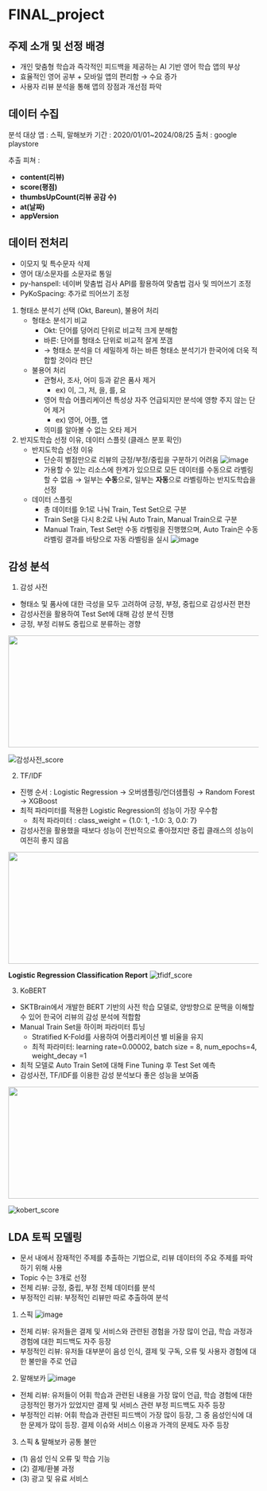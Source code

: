 # FINAL_project

## 주제 소개 및 선정 배경

- 개인 맞춤형 학습과 즉각적인 피드백을 제공하는 AI 기반 영어 학습 앱의 부상
- 효율적인 영어 공부 + 모바일 앱의 편리함 → 수요 증가
- 사용자 리뷰 분석을 통해 앱의 장점과 개선점 파악

## 데이터 수집

분석 대상 앱 : 스픽, 말해보카
기간 : 2020/01/01~2024/08/25
출처 : google playstore

추출 피쳐 : 
- **content(리뷰)**
- **score(평점)**
- **thumbsUpCount(리뷰 공감 수)**
- **at(날짜)**
- **appVersion**

## 데이터 전처리

- 이모지 및 특수문자 삭제
- 영어 대/소문자를 소문자로 통일
- py-hanspell: 네이버 맞춤법 검사 API를 활용하여 맞춤법 검사 및 띄어쓰기 조정
- PyKoSpacing: 추가로 띄어쓰기 조정

1. 형태소 분석기 선택 (Okt, Bareun), 불용어 처리
    - 형태소 분석기 비교
        - Okt: 단어를 덩어리 단위로 비교적 크게 분해함
        - 바른: 단어를 형태소 단위로 비교적 잘게 쪼갬
        - → 형태소 분석을 더 세밀하게 하는 바른 형태소 분석기가 한국어에 더욱 적합할 것이라 판단
    - 불용어 처리
        - 관형사, 조사, 어미 등과 같은 품사 제거
            - ex) 이, 그, 저, 을, 를, 요
        - 영어 학습 어플리케이션 특성상 자주 언급되지만 분석에 영향 주지 않는 단어 제거
            - ex) 영어, 어플, 앱
        - 의미를 알아볼 수 없는 오타 제거
2. 반지도학습 선정 이유, 데이터 스플릿 (클래스 분포 확인)
    - 반지도학습 선정 이유
        - 단순히 별점만으로 리뷰의 긍정/부정/중립을 구분하기 어려움
          ![image](https://github.com/user-attachments/assets/7933b2de-887b-42ad-a695-86bee5bd9f50)
        - 가용할 수 있는 리소스에 한계가 있으므로 모든 데이터를 수동으로 라벨링할 수 없음
         → 일부는 **수동**으로, 일부는 **자동**으로 라벨링하는 반지도학습을 선정
    - 데이터 스플릿
        - 총 데이터를 9:1로 나눠 Train, Test Set으로 구분
        - Train Set을 다시 8:2로 나눠 Auto Train, Manual Train으로 구분
        - Manual Train, Test Set만 수동 라벨링을 진행했으며, Auto Train은 수동 라벨링 결과를 바탕으로 자동 라벨링을 실시
        ![image](https://github.com/user-attachments/assets/6a777668-6c7b-4ebc-b2a9-bb33bf4016e8)

## 감성 분석

1. 감성 사전
- 형태소 및 품사에 대한 극성을 모두 고려하여 긍정, 부정, 중립으로 감성사전 편찬
- 감성사전을 활용하여 Test Set에 대해 감성 분석 진행
- 긍정, 부정 리뷰도 중립으로 분류하는 경향
<img src="https://github.com/user-attachments/assets/508924a3-0037-4348-9090-894f97c9c74a" width="600" height="225">


![감성사전_score](https://github.com/user-attachments/assets/4c5f47fe-601a-4852-b536-051c7da00c47)


2. TF/IDF
- 진행 순서 : Logistic Regression → 오버샘플링/언더샘플링 → Random Forest → XGBoost
- 최적 파라미터를 적용한 Logistic Regression의 성능이 가장 우수함
    - 최적 파라미터 : class_weight = {1.0: 1, -1.0: 3, 0.0: 7}
- 감성사전을 활용했을 때보다 성능이 전반적으로 좋아졌지만 중립 클래스의 성능이 여전히 좋지 않음
<img src="https://github.com/user-attachments/assets/6907bc69-f0c4-40c2-bb12-b36198eb5628" width="600" height="225">

**Logistic Regression Classification Report**
![tfidf_score](https://github.com/user-attachments/assets/8602c0e3-7205-45a5-926f-039762d67d80)


3. KoBERT
- SKTBrain에서 개발한 BERT 기반의 사전 학습 모델로, 양방향으로 문맥을 이해할 수 있어 한국어 리뷰의 감성 분석에 적합함
- Manual Train Set을 하이퍼 파라미터 튜닝
    - Stratified K-Fold를 사용하여 어플리케이션 별 비율을 유지
    - 최적 파라미터: learning rate=0.00002, batch size = 8, num_epochs=4, weight_decay =1
- 최적 모델로 Auto Train Set에 대해 Fine Tuning 후 Test Set 예측
- 감성사전, TF/IDF를 이용한 감성 분석보다 좋은 성능을 보여줌
<img src="https://github.com/user-attachments/assets/38aec6f5-3b57-4a9f-a590-55932d188df0" width="600" height="225">

![kobert_score](https://github.com/user-attachments/assets/8ec6a155-e5d1-4686-9fa4-da8a6cec558d)

## LDA 토픽 모델링

- 문서 내에서 잠재적인 주제를 추출하는 기법으로, 리뷰 데이터의 주요 주제를 파악하기 위해 사용
- Topic 수는 3개로 선정
- 전체 리뷰: 긍정, 중립, 부정 전체 데이터를 분석
- 부정적인 리뷰: 부정적인 리뷰만 따로 추출하여 분석

1. 스픽
![image](https://github.com/user-attachments/assets/bff7cba0-4768-4248-978d-ee0a4139f37f)
- 전체 리뷰: 유저들은 결제 및 서비스와 관련된 경험을 가장 많이 언급, 학습 과정과 경험에 대한  피드백도 자주 등장
- 부정적인 리뷰: 유저들 대부분이 음성 인식, 결제 및 구독, 오류 및 사용자 경험에 대한 불만을 주로 언급

2. 말해보카
![image](https://github.com/user-attachments/assets/f5601167-8398-40aa-9fa5-7a5c4b9b2591)
- 전체 리뷰: 유저들이 어휘 학습과 관련된 내용을 가장 많이 언급, 학습 경험에 대한 긍정적인 평가가 있었지만 결제 및 서비스 관련 부정 피드백도 자주 등장
- 부정적인 리뷰: 어휘 학습과 관련된 피드백이 가장 많이 등장, 그 중 음성인식에 대한 문제가 많이 등장. 결제 이슈와 서비스 이용과 가격의 문제도 자주 등장

3. 스픽 & 말해보카 공통 불만
- (1) 음성 인식 오류 및 학습 기능
- (2) 결제/환불 과정
- (3) 광고 및 유료 서비스


